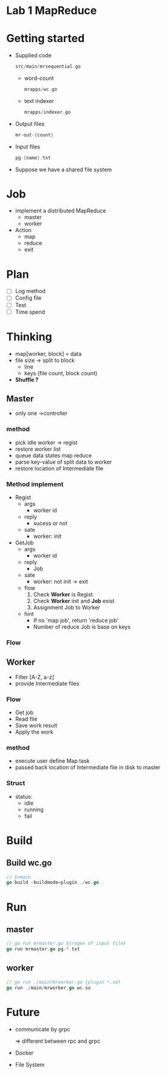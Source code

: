 # Lab 1 MapReduce

# **Getting started**

- Supplied code
    
    ```rust
    src/main/mrsequential.go
    ```
    
    - word-count
        
        ```rust
        mrapps/wc.go
        ```
        
    - text indexer
        
        ```rust
        mrapps/indexer.go
        ```
        
- Output files
    
    ```rust
    mr-out-{count}
    ```
    
- Input files
    
    ```rust
    pg-{name}.txt
    ```
    
- Suppose we have a shared file system

# Job

- implement a distributed MapReduce
    - master
    - worker
- Action
    - map
    - reduce
    - exit

# Plan

- [ ]  Log method
- [ ]  Config file
- [ ]  Test
- [ ]  Time spend

# Thinking

- map[worker, block] = data
- file size → split to block
    - line
    - keys (file count, block count)
- **Shuffle ?**

## Master

- only one →controller

### method

- pick idle worker → regist
- restore worker list
- queue data states map reduce
- parse key-value of split data to worker
- restore location of Intermediate file

### Method implement

- Regist
    - args
        - worker id
    - reply
        - sucess or not
    - sate
        - worker: init
- GetJob
    - args
        - worker id
    - reply
        - Job
    - sate
        - worker: not init → exit
    - flow
        1. Check **Worker** is Regist
        2. Check **Worker** init and **Job** exist
        3. Assignment Job to Worker
    - hint
        - If no 'map job', return 'reduce job'
        - Number of reduce Job is base on keys

### Flow

## Worker

- Filter [A-Z, a-z]
- provide Intermediate files

### Flow

- Get job
- Read file
- Save work result
- Apply the work

### method

- execute user define Map task
- passed back location of Intermediate file in disk to master

### Struct

- status:
    - idle
    - running
    - fail

# Build

## Build wc.go

```go
// $>main
go build -buildmode=plugin ./wc.go
```

# Run

## master

```go
// go run mrmaster.go ${regex of input file}
go run mrmaster.go pg-*.txt
```

## worker

```go
// go run ./main/mrworker.go {plugin *.so}
go run ./main/mrworker.go wc.so
```

# Future

- communicate by grpc
    
    ⇒ different between rpc and grpc
    
- Docker
- File System